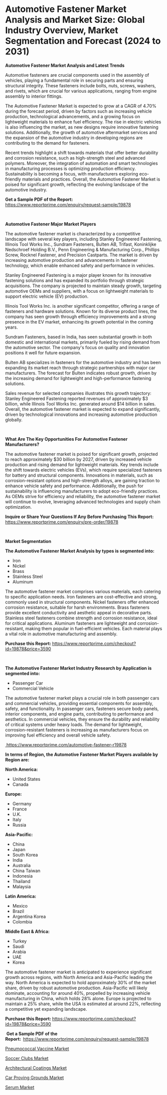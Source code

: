 <p><h1>Automotive Fastener Market Analysis and Market Size: Global Industry Overview, Market Segmentation and Forecast (2024 to 2031)</h1></p><p><strong>Automotive Fastener Market Analysis and Latest Trends</strong></p>
<p><p>Automotive fasteners are crucial components used in the assembly of vehicles, playing a fundamental role in securing parts and ensuring structural integrity. These fasteners include bolts, nuts, screws, washers, and rivets, which are crucial for various applications, ranging from engine assembly to interior fittings.</p><p>The Automotive Fastener Market is expected to grow at a CAGR of 4.70% during the forecast period, driven by factors such as increasing vehicle production, technological advancements, and a growing focus on lightweight materials to enhance fuel efficiency. The rise in electric vehicles is also influencing the market, as new designs require innovative fastening solutions. Additionally, the growth of automotive aftermarket services and the expansion of the automotive industry in developing regions are contributing to the demand for fasteners.</p><p>Recent trends highlight a shift towards materials that offer better durability and corrosion resistance, such as high-strength steel and advanced polymers. Moreover, the integration of automation and smart technologies in manufacturing processes is optimizing production efficiency. Sustainability is becoming a focus, with manufacturers exploring eco-friendly materials and practices. Overall, the Automotive Fastener Market is poised for significant growth, reflecting the evolving landscape of the automotive industry.</p></p>
<p><strong>Get a Sample PDF of the Report:&nbsp;</strong> <a href="https://www.reportprime.com/enquiry/request-sample/19878?utm_campaign=1088&utm_medium=2&utm_source=Github&utm_content=ia&utm_term=23112024&utm_id=automotive-fastener">https://www.reportprime.com/enquiry/request-sample/19878</a></p>
<p>&nbsp;</p>
<p><strong>Automotive Fastener Major Market Players</strong></p>
<p><p>The automotive fastener market is characterized by a competitive landscape with several key players, including Stanley Engineered Fastening, Illinois Tool Works Inc., Sundram Fasteners, Bulten AB, Trifast, Koninklijke Nedschroef Holding B.V., Penn Engineering & Manufacturing Corp., Phillips Screw, Rocknel Fastener, and Precision Castparts. The market is driven by increasing automotive production and advancements in fastener technology, which enable enhanced safety and performance in vehicles.</p><p>Stanley Engineered Fastening is a major player known for its innovative fastening solutions and has expanded its portfolio through strategic acquisitions. The company is projected to maintain steady growth, targeting automotive OEMs and suppliers, with a focus on lightweight materials to support electric vehicle (EV) production.</p><p>Illinois Tool Works Inc. is another significant competitor, offering a range of fasteners and hardware solutions. Known for its diverse product lines, the company has seen growth through efficiency improvements and a strong presence in the EV market, enhancing its growth potential in the coming years.</p><p>Sundram Fasteners, based in India, has seen substantial growth in both domestic and international markets, primarily fueled by rising demand from the automotive sector. The company's focus on quality and innovation positions it well for future expansion.</p><p>Bulten AB specializes in fasteners for the automotive industry and has been expanding its market reach through strategic partnerships with major car manufacturers. The forecast for Bulten indicates robust growth, driven by the increasing demand for lightweight and high-performance fastening solutions.</p><p>Sales revenue for selected companies illustrates this growth trajectory: Stanley Engineered Fastening reported revenues of approximately $3 billion, while Illinois Tool Works Inc. generated around $14 billion in sales. Overall, the automotive fastener market is expected to expand significantly, driven by technological innovations and increasing automotive production globally.</p></p>
<p>&nbsp;</p>
<p><strong>What Are The Key Opportunities For Automotive Fastener Manufacturers?</strong></p>
<p><p>The automotive fastener market is poised for significant growth, projected to reach approximately $30 billion by 2027, driven by increased vehicle production and rising demand for lightweight materials. Key trends include the shift towards electric vehicles (EVs), which require specialized fasteners for battery and structural components. Innovations in materials, such as corrosion-resistant options and high-strength alloys, are gaining traction to enhance vehicle safety and performance. Additionally, the push for sustainability is influencing manufacturers to adopt eco-friendly practices. As OEMs strive for efficiency and reliability, the automotive fastener market will continue to evolve, leveraging advanced technologies and supply chain optimization.</p></p>
<p><strong>Inquire or Share Your Questions If Any Before Purchasing This Report:</strong> <a href="https://www.reportprime.com/enquiry/pre-order/19878?utm_campaign=1088&utm_medium=2&utm_source=Github&utm_content=ia&utm_term=23112024&utm_id=automotive-fastener">https://www.reportprime.com/enquiry/pre-order/19878</a></p>
<p>&nbsp;</p>
<p><strong>Market Segmentation</strong></p>
<p><strong>The Automotive Fastener Market Analysis by types is segmented into:</strong></p>
<p><ul><li>Iron</li><li>Nickel</li><li>Brass</li><li>Stainless Steel</li><li>Aluminum</li></ul></p>
<p><p>The automotive fastener market comprises various materials, each catering to specific application needs. Iron fasteners are cost-effective and strong, commonly used in structural components. Nickel fasteners offer enhanced corrosion resistance, suitable for harsh environments. Brass fasteners provide excellent conductivity and aesthetic appeal in decorative parts. Stainless steel fasteners combine strength and corrosion resistance, ideal for critical applications. Aluminum fasteners are lightweight and corrosion-resistant, making them popular in fuel-efficient vehicles. Each material plays a vital role in automotive manufacturing and assembly.</p></p>
<p><strong>Purchase this Report:&nbsp;</strong><a href="https://www.reportprime.com/checkout?id=19878&price=3590&utm_campaign=1088&utm_medium=2&utm_source=Github&utm_content=ia&utm_term=23112024&utm_id=automotive-fastener">https://www.reportprime.com/checkout?id=19878&price=3590</a></p>
<p>&nbsp;</p>
<p><strong>The Automotive Fastener Market Industry Research by Application is segmented into:</strong></p>
<p><ul><li>Passenger Car</li><li>Commercial Vehicle</li></ul></p>
<p><p>The automotive fastener market plays a crucial role in both passenger cars and commercial vehicles, providing essential components for assembly, safety, and functionality. In passenger cars, fasteners secure body panels, interior components, and engine parts, contributing to performance and aesthetics. In commercial vehicles, they ensure the durability and reliability of critical systems under heavy loads. The demand for lightweight, corrosion-resistant fasteners is increasing as manufacturers focus on improving fuel efficiency and overall vehicle safety.</p></p>
<p><a href="https://www.reportprime.com/automotive-fastener-r19878?utm_campaign=1088&utm_medium=2&utm_source=Github&utm_content=ia&utm_term=23112024&utm_id=automotive-fastener">&nbsp;https://www.reportprime.com/automotive-fastener-r19878</a></p>
<p><strong>In terms of Region, the Automotive Fastener Market Players available by Region are:</strong></p>
<p>
    <p> <strong> North America: </strong>
        <ul>
            <li>United States</li>
            <li>Canada</li>
        </ul>
        </p> 
    <p> <strong> Europe: </strong>
        <ul>
            <li>Germany</li>
            <li>France</li>
            <li>U.K.</li>
            <li>Italy</li>
            <li>Russia</li>
        </ul>
        </p> 
    <p> <strong> Asia-Pacific: </strong>
        <ul>
            <li>China</li>
            <li>Japan</li>
            <li>South Korea</li>
            <li>India</li>
            <li>Australia</li>
            <li>China Taiwan</li>
            <li>Indonesia</li>
            <li>Thailand</li>
            <li>Malaysia</li>
        </ul>
        </p> 
    <p> <strong> Latin America: </strong>
        <ul>
            <li>Mexico</li>
            <li>Brazil</li>
            <li>Argentina Korea</li>
            <li>Colombia</li>
        </ul>
        </p> 
    <p> <strong> Middle East & Africa: </strong>
        <ul>
            <li>Turkey</li>
            <li>Saudi</li>
            <li>Arabia</li>
            <li>UAE</li>
            <li>Korea</li>
        </ul>
    </p>
    </p>
<p><p>The automotive fastener market is anticipated to experience significant growth across regions, with North America and Asia-Pacific leading the way. North America is expected to hold approximately 30% of the market share, driven by robust automotive production. Asia-Pacific will likely dominate, accounting for around 40%, propelled by increasing vehicle manufacturing in China, which holds 28% alone. Europe is projected to maintain a 25% share, while the USA is estimated at around 22%, reflecting a competitive yet expanding landscape.</p></p>
<p><strong>Purchase this Report: </strong><a href="https://www.reportprime.com/checkout?id=19878&price=3590&utm_campaign=1088&utm_medium=2&utm_source=Github&utm_content=ia&utm_term=23112024&utm_id=automotive-fastener">https://www.reportprime.com/checkout?id=19878&price=3590</a></p>
<p>&nbsp;<strong>Get a Sample PDF of the Report:&nbsp;&nbsp;</strong><a href="https://www.reportprime.com/enquiry/request-sample/19878?utm_campaign=1088&utm_medium=2&utm_source=Github&utm_content=ia&utm_term=23112024&utm_id=automotive-fastener">https://www.reportprime.com/enquiry/request-sample/19878</a></p>
<p><strong></strong></p>
<p><p><a href="https://www.linkedin.com/pulse/thorough-review-pneumococcal-vaccine-market-size-share-revenue-qrvpf?utm_campaign=1088&utm_medium=2&utm_source=Github&utm_content=ia&utm_term=23112024&utm_id=automotive-fastener">Pneumococcal Vaccine Market</a></p><p><a href="https://issuu.com/reportprime-2/docs/soccer-clubs-market-size-2030.pptx_aa72edf199cbee?utm_campaign=1088&utm_medium=2&utm_source=Github&utm_content=ia&utm_term=23112024&utm_id=automotive-fastener">Soccer Clubs Market</a></p><p><a href="https://www.linkedin.com/pulse/projecting-growth-architectural-coatings-market-insights-kk5ve?utm_campaign=1088&utm_medium=2&utm_source=Github&utm_content=ia&utm_term=23112024&utm_id=automotive-fastener">Architectural Coatings Market</a></p><p><a href="https://issuu.com/reportprime-2/docs/car-proving-grounds-market-size-203_f87031cd6211cd?utm_campaign=1088&utm_medium=2&utm_source=Github&utm_content=ia&utm_term=23112024&utm_id=automotive-fastener">Car Proving Grounds Market</a></p><p><a href="https://www.linkedin.com/pulse/according-global-serum-market-trends-applications-analysis-forecast-w9zff?utm_campaign=1088&utm_medium=2&utm_source=Github&utm_content=ia&utm_term=23112024&utm_id=automotive-fastener">Serum Market</a></p></p>